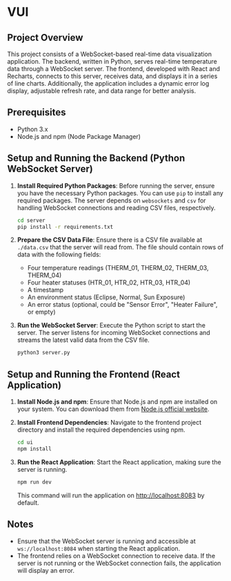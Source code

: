 # VUI

## Project Overview
This project consists of a WebSocket-based real-time data visualization application. The backend, written in Python, serves real-time temperature data through a WebSocket server. The frontend, developed with React and Recharts, connects to this server, receives data, and displays it in a series of line charts. Additionally, the application includes a dynamic error log display, adjustable refresh rate, and data range for better analysis.

## Prerequisites
- Python 3.x
- Node.js and npm (Node Package Manager)

## Setup and Running the Backend (Python WebSocket Server)

1. **Install Required Python Packages**:
   Before running the server, ensure you have the necessary Python packages. You can use `pip` to install any required packages. The server depends on `websockets` and `csv` for handling WebSocket connections and reading CSV files, respectively.

   ```bash
   cd server
   pip install -r requirements.txt
   ```

2. **Prepare the CSV Data File**:
   Ensure there is a CSV file available at `./data.csv` that the server will read from. The file should contain rows of data with the following fields:
   - Four temperature readings (THERM_01, THERM_02, THERM_03, THERM_04)
   - Four heater statuses (HTR_01, HTR_02, HTR_03, HTR_04)
   - A timestamp
   - An environment status (Eclipse, Normal, Sun Exposure)
   - An error status (optional, could be "Sensor Error", "Heater Failure", or empty)

3. **Run the WebSocket Server**:
   Execute the Python script to start the server. The server listens for incoming WebSocket connections and streams the latest valid data from the CSV file.

   ```bash
   python3 server.py
   ```

## Setup and Running the Frontend (React Application)

1. **Install Node.js and npm**:
   Ensure that Node.js and npm are installed on your system. You can download them from [Node.js official website](https://nodejs.org/).

2. **Install Frontend Dependencies**:
   Navigate to the frontend project directory and install the required dependencies using npm.

   ```bash
   cd ui
   npm install
   ```

3. **Run the React Application**:
   Start the React application, making sure the server is running.

   ```bash
   npm run dev
   ```

   This command will run the application on [http://localhost:8083](http://localhost:8083) by default.

## Notes
- Ensure that the WebSocket server is running and accessible at `ws://localhost:8084` when starting the React application.
- The frontend relies on a WebSocket connection to receive data. If the server is not running or the WebSocket connection fails, the application will display an error.

